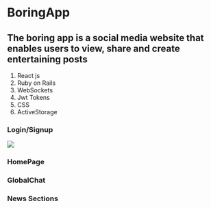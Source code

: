 # BoringApp
## The boring app is a social media website that enables users to view, share and create entertaining posts

1. React js
2. Ruby on Rails
3. WebSockets
4. Jwt Tokens
5. CSS
6. ActiveStorage

<h3>Login/Signup</h3>
<img src="/home/cristian94/Projects/5/socialMedia/socialMedia/readmeIMGS/login.png" />
<h3>HomePage</h3>

<h3>GlobalChat</h3>

<h3>News Sections</h3>
